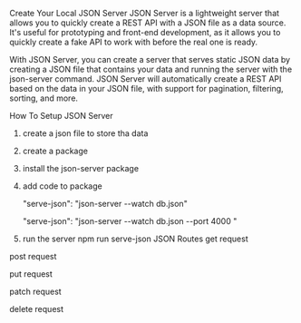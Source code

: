 Create Your Local JSON Server
JSON Server is a lightweight server that allows you to quickly create a REST API with a JSON file as a data source. It's useful for prototyping and front-end development, as it allows you to quickly create a fake API to work with before the real one is ready.

With JSON Server, you can create a server that serves static JSON data by creating a JSON file that contains your data and running the server with the json-server command. JSON Server will automatically create a REST API based on the data in your JSON file, with support for pagination, filtering, sorting, and more.

How To Setup JSON Server

1. create a json file to store tha data
2. create a package
3. install the json-server package
4. add code to package

   "serve-json": "json-server --watch db.json"

   "serve-json": "json-server --watch db.json --port 4000 "

5. run the server
   npm run serve-json
   JSON Routes
   get request

post request

put request

patch request

delete request

